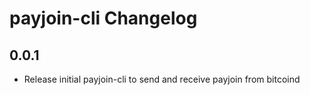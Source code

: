 # payjoin-cli Changelog

## 0.0.1

- Release initial payjoin-cli to send and receive payjoin from bitcoind
